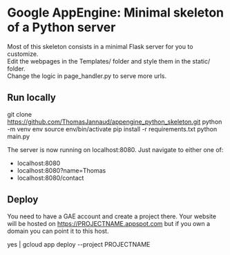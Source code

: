 # Google AppEngine: Minimal skeleton of a Python server

Most of this skeleton consists in a minimal Flask server for you to customize.  
Edit the webpages in the Templates/ folder and style them in the static/ folder.  
Change the logic in page_handler.py to serve more urls.

## Run locally

git clone https://github.com/ThomasJannaud/appengine_python_skeleton.git
python -m venv env
source env/bin/activate
pip install  -r requirements.txt
python main.py

The server is now running on localhost:8080. Just navigate to either one of:
- localhost:8080
- localhost:8080?name=Thomas
- localhost:8080/contact


## Deploy

You need to have a GAE account and create a project there.
Your website will be hosted on https://PROJECTNAME.appspot.com but if you own a domain you can point it to this host.

yes | gcloud app deploy --project PROJECTNAME
